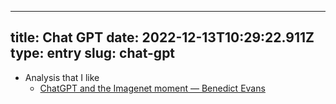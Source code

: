
---
title: Chat GPT 
date: 2022-12-13T10:29:22.911Z
type: entry
slug: chat-gpt
---
* Analysis that I like
  * [ChatGPT and the Imagenet moment — Benedict Evans](https://www.ben-evans.com/benedictevans/2022/12/14/ChatGPT-imagenet)

